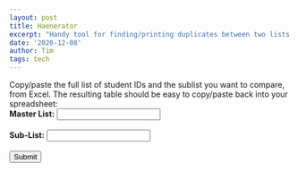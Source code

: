 ```yaml
---
layout: post
title: Haenerator
excerpt: "Handy tool for finding/printing duplicates between two lists of numbers."
date: '2020-12-08'
author: Tim
tags: tech
---
```

<div>
Copy/paste the full list of student IDs and the sublist you want to compare, from Excel. The resulting table should be easy to copy/paste back into your spreadsheet:
<br>
<b>Master List:</b> <input id="masterList" type="text" accept-charset="UTF-8" />
<br><br>
<b>Sub-List:</b> <input id="subList" type="text" accept-charset="UTF-8" />
<br><br>
<button type="button" onclick="run()">Submit</button>
	
<p id="output"></p>
	
<script> 
	function run() 
	{				
		//full, master list of student IDs:
		var masterList = document.getElementById("masterList").value.split(" ");
		
		//some subset of masterList:
		var subList = document.getElementById("subList").value.split(" ");		
		
		var output = formatLists(masterList, subList);			
						
		document.getElementById("output").innerHTML = output;
	}
			
	function formatLists(masterList, subList) 
	{
		var str = "<table><tr><th>Master</th><th>Duplicate?</th></tr>";
		for(var n=0; n < masterList.length; n++) {
			str += "<tr><td>" + masterList[n] + "</td>";
					
			if(subList.includes(masterList[n])) {
				str += "<td>" + masterList[n] + "</td></tr>";
			} else {
				str += "<td></td></tr>";
			}
		}
				
		return str + "</table>";
	}
</script>
